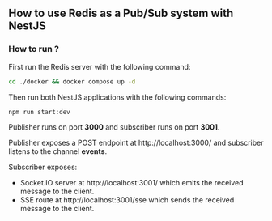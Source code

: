 ## How to use Redis as a Pub/Sub system with NestJS

### How to run ?
First run the Redis server with the following command:

```bash
cd ./docker && docker compose up -d
```

Then run both NestJS applications with the following commands:

```bash
npm run start:dev
```

Publisher runs on port __3000__ and subscriber runs on port __3001__.

Publisher exposes a POST endpoint at http://localhost:3000/ and subscriber listens to the channel __events__.

Subscriber exposes: 
- Socket.IO server at http://localhost:3001/ which emits the received message to the client.
- SSE route at http://localhost:3001/sse which sends the received message to the client.
